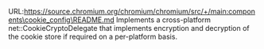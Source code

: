 URL:https://source.chromium.org/chromium/chromium/src/+/main:components\cookie_config\README.md
Implements a cross-platform net::CookieCryptoDelegate that implements encryption
and decryption of the cookie store if required on a per-platform basis.
